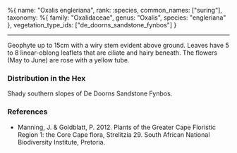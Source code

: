 %{
name: "Oxalis engleriana",
rank: :species,
common_names: ["suring"],
taxonomy: %{
family: "Oxalidaceae",
genus: "Oxalis",
species: "engleriana"
},
vegetation_type_ids: ["de_doorns_sandstone_fynbos"]
}

---

Geophyte up to 15cm with a wiry stem evident above ground. Leaves have 5 to 8 linear-oblong leaflets that are ciliate and hairy beneath. The flowers (May to June) are rose with a yellow tube.

<!-- read more -->

### Distribution in the Hex

Shady southern slopes of De Doorns Sandstone Fynbos.

### References

- Manning, J. & Goldblatt, P. 2012. Plants of the Greater Cape Floristic Region 1: the Core Cape flora, Strelitzia 29. South African National Biodiversity Institute, Pretoria.
